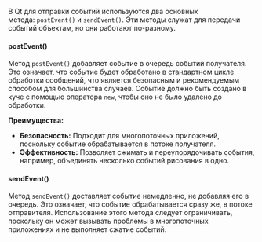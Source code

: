 В Qt для отправки событий используются два основных метода: `postEvent()` и `sendEvent()`. Эти методы служат для передачи событий объектам, но они работают по-разному.

#### postEvent()

Метод `postEvent()` добавляет событие в очередь событий получателя. Это означает, что событие будет обработано в стандартном цикле обработки сообщений, что является безопасным и рекомендуемым способом для большинства случаев. Событие должно быть создано в куче с помощью оператора `new`, чтобы оно не было удалено до обработки.

**Преимущества:**
- **Безопасность:** Подходит для многопоточных приложений, поскольку событие обрабатывается в потоке получателя.
- **Эффективность:** Позволяет сжимать и переупорядочивать события, например, объединять несколько событий рисования в одно.
#### sendEvent()

Метод `sendEvent()` доставляет событие немедленно, не добавляя его в очередь. Это означает, что событие обрабатывается сразу же, в потоке отправителя. Использование этого метода следует ограничивать, поскольку он может вызывать проблемы в многопоточных приложениях и не выполняет сжатие событий.
